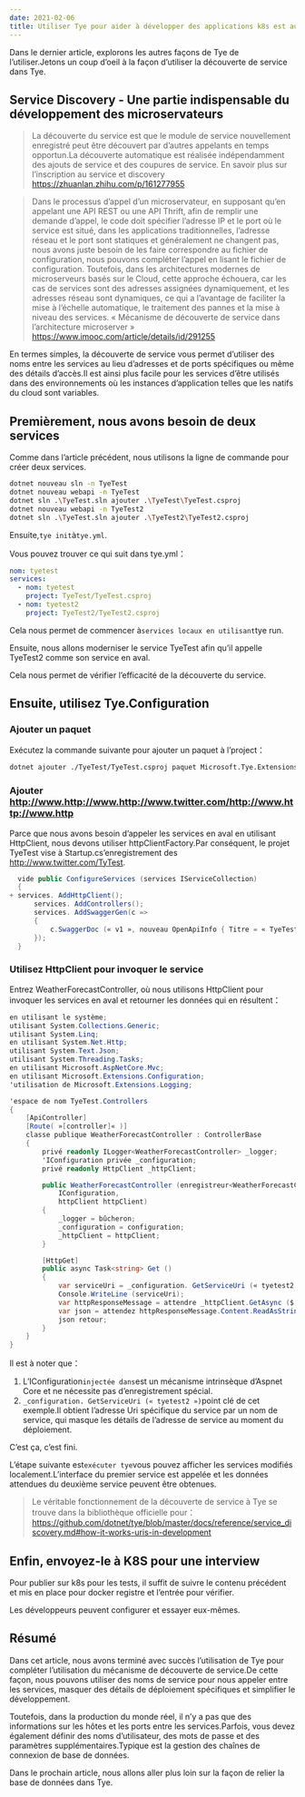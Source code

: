 ```yaml
---
date: 2021-02-06
title: Utiliser Tye pour aider à développer des applications k8s est aussi simple que cela (II)
---
```


Dans le dernier article, explorons les autres façons de Tye de l’utiliser.Jetons un coup d’oeil à la façon d’utiliser la découverte de service dans Tye.

<!-- more -->

<!-- md Header-Newbe-Claptrap.md -->

## Service Discovery - Une partie indispensable du développement des microservateurs

> La découverte du service est que le module de service nouvellement enregistré peut être découvert par d’autres appelants en temps opportun.La découverte automatique est réalisée indépendamment des ajouts de service et des coupures de service. En savoir plus sur l’inscription au service et discovery <https://zhuanlan.zhihu.com/p/161277955>

> Dans le processus d’appel d’un microservateur, en supposant qu’en appelant une API REST ou une API Thrift, afin de remplir une demande d’appel, le code doit spécifier l’adresse IP et le port où le service est situé, dans les applications traditionnelles, l’adresse réseau et le port sont statiques et généralement ne changent pas, nous avons juste besoin de les faire correspondre au fichier de configuration, nous pouvons compléter l’appel en lisant le fichier de configuration. Toutefois, dans les architectures modernes de microserveurs basés sur le Cloud, cette approche échouera, car les cas de services sont des adresses assignées dynamiquement, et les adresses réseau sont dynamiques, ce qui a l’avantage de faciliter la mise à l’échelle automatique, le traitement des pannes et la mise à niveau des services. « Mécanisme de découverte de service dans l’architecture microserver » <https://www.imooc.com/article/details/id/291255>

En termes simples, la découverte de service vous permet d’utiliser des noms entre les services au lieu d’adresses et de ports spécifiques ou même des détails d’accès.Il est ainsi plus facile pour les services d’être utilisés dans des environnements où les instances d’application telles que les natifs du cloud sont variables.

## Premièrement, nous avons besoin de deux services

Comme dans l’article précédent, nous utilisons la ligne de commande pour créer deux services.

```bash
dotnet nouveau sln -n TyeTest
dotnet nouveau webapi -n TyeTest
dotnet sln .\TyeTest.sln ajouter .\TyeTest\TyeTest.csproj
dotnet nouveau webapi -n TyeTest2
dotnet sln .\TyeTest.sln ajouter .\TyeTest2\TyeTest2.csproj
```

Ensuite,`tye init`à`tye.yml`.

Vous pouvez trouver ce qui suit dans tye.yml：

```yml
nom: tyetest
services:
  - nom: tyetest
    project: TyeTest/TyeTest.csproj
  - nom: tyetest2
    project: TyeTest2/TyeTest2.csproj
```

Cela nous permet de commencer à`services locaux en utilisant`tye run.

Ensuite, nous allons moderniser le service TyeTest afin qu’il appelle TyeTest2 comme son service en aval.

Cela nous permet de vérifier l’efficacité de la découverte du service.

## Ensuite, utilisez Tye.Configuration

### Ajouter un paquet

Exécutez la commande suivante pour ajouter un paquet à l’project：

```bash
dotnet ajouter ./TyeTest/TyeTest.csproj paquet Microsoft.Tye.Extensions.Configuration --version 0.6.0-alpha.21070.5
```

### Ajouter http://www.http://www.http://www.twitter.com/http://www.http://www.http

Parce que nous avons besoin d’appeler les services en aval en utilisant HttpClient, nous devons utiliser httpClientFactory.Par conséquent, le projet TyeTest vise à Startup.cs’enregistrement des http://www.twitter.com/TyTest.

```csharp
  vide public ConfigureServices (services IServiceCollection)
  {
+ services. AddHttpClient();
      services. AddControllers();
      services. AddSwaggerGen(c =>
      {
          c.SwaggerDoc (« v1 », nouveau OpenApiInfo { Titre = « TyeTest », Version = « v1 » });
      });
  }
```

### Utilisez HttpClient pour invoquer le service

Entrez WeatherForecastController, où nous utilisons HttpClient pour invoquer les services en aval et retourner les données qui en résultent：

```cs
en utilisant le système;
utilisant System.Collections.Generic;
utilisant System.Linq;
en utilisant System.Net.Http;
utilisant System.Text.Json;
utilisant System.Threading.Tasks;
en utilisant Microsoft.AspNetCore.Mvc;
en utilisant Microsoft.Extensions.Configuration;
'utilisation de Microsoft.Extensions.Logging;

'espace de nom TyeTest.Controllers
{
    [ApiController]
    [Route( »[controller]« )]
    classe publique WeatherForecastController : ControllerBase
    {
        privé readonly ILogger<WeatherForecastController> _logger;
        'IConfiguration privée _configuration;
        privé readonly HttpClient _httpClient;

        public WeatherForecastController (enregistreur<WeatherForecastController> ILogger, configuration
            IConfiguration,
            httpClient httpClient)
        {
            _logger = bûcheron;
            _configuration = configuration;
            _httpClient = httpClient;
        }

        [HttpGet]
        public async Task<string> Get ()
        {
            var serviceUri = _configuration. GetServiceUri (« tyetest2 »);
            Console.WriteLine (serviceUri);
            var httpResponseMessage = attendre _httpClient.GetAsync ($ »{serviceUri}WeatherForecast »);
            var json = attendez httpResponseMessage.Content.ReadAsStringAsync();
            json retour;
        }
    }
}
```

Il est à noter que：

1. L’IConfiguration`injectée dans`est un mécanisme intrinsèque d’Aspnet Core et ne nécessite pas d’enregistrement spécial.
2. `_configuration. GetServiceUri (« tyetest2 »)`point clé de cet exemple.Il obtient l’adresse Uri spécifique du service par un nom de service, qui masque les détails de l’adresse de service au moment du déploiement.

C’est ça, c’est fini.

L’étape suivante est`exécuter tye`vous pouvez afficher les services modifiés localement.L’interface du premier service est appelée et les données attendues du deuxième service peuvent être obtenues.

> Le véritable fonctionnement de la découverte de service à Tye se trouve dans la bibliothèque officielle pour： <https://github.com/dotnet/tye/blob/master/docs/reference/service_discovery.md#how-it-works-uris-in-development>

## Enfin, envoyez-le à K8S pour une interview

Pour publier sur k8s pour les tests, il suffit de suivre le contenu précédent et mis en place pour docker registre et l’entrée pour vérifier.

Les développeurs peuvent configurer et essayer eux-mêmes.

## Résumé

Dans cet article, nous avons terminé avec succès l’utilisation de Tye pour compléter l’utilisation du mécanisme de découverte de service.De cette façon, nous pouvons utiliser des noms de service pour nous appeler entre les services, masquer des détails de déploiement spécifiques et simplifier le développement.

Toutefois, dans la production du monde réel, il n’y a pas que des informations sur les hôtes et les ports entre les services.Parfois, vous devez également définir des noms d’utilisateur, des mots de passe et des paramètres supplémentaires.Typique est la gestion des chaînes de connexion de base de données.

Dans le prochain article, nous allons aller plus loin sur la façon de relier la base de données dans Tye.

<!-- md Footer-Newbe-Claptrap.md -->
